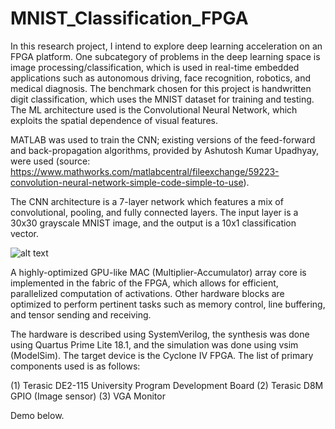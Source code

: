 # MNIST_Classification_FPGA

In this research project, I intend to explore deep learning acceleration on an FPGA platform. One subcategory of problems in the deep learning space is image processing/classification, which is used in real-time embedded applications such as autonomous driving, face recognition, robotics, and medical diagnosis. The benchmark chosen for this project is handwritten digit classification, which uses the MNIST dataset for training and testing. The ML architecture used is the Convolutional Neural Network, which exploits the spatial dependence of visual features. 

MATLAB was used to train the CNN; existing versions of the feed-forward and back-propagation algorithms, provided by Ashutosh Kumar Upadhyay, were used (source: https://www.mathworks.com/matlabcentral/fileexchange/59223-convolution-neural-network-simple-code-simple-to-use). 

The CNN architecture is a 7-layer network which features a mix of convolutional, pooling, and fully connected layers. The input layer is a 30x30 grayscale MNIST image, and the output is a 10x1 classification vector.

![alt text](https://github.com/grant4001/MNIST_Classification_FPGA/blob/master/images/flow.png)

A highly-optimized GPU-like MAC (Multiplier-Accumulator) array core is implemented in the fabric of the FPGA, which allows for efficient, parallelized computation of activations. Other hardware blocks are optimized to perform pertinent tasks such as memory control, line buffering, and tensor sending and receiving. 

The hardware is described using SystemVerilog, the synthesis was done using Quartus Prime Lite 18.1, and the simulation was done using vsim (ModelSim). The target device is the Cyclone IV FPGA. The list of primary components used is as follows:

(1) Terasic DE2-115 University Program Development Board
(2) Terasic D8M GPIO (Image sensor)
(3) VGA Monitor

Demo below. 



